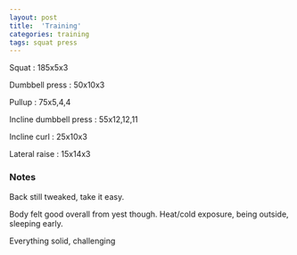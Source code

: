 ```yaml
---
layout: post
title:  'Training'
categories: training
tags: squat press
---
```


Squat : 185x5x3

Dumbbell press  : 50x10x3

Pullup  : 75x5,4,4

Incline dumbbell press : 55x12,12,11

Incline curl  :  25x10x3

Lateral raise : 15x14x3

### Notes

Back still tweaked, take it easy.

Body felt good overall from yest though. Heat/cold exposure, being outside, sleeping early.

Everything solid, challenging
